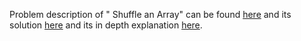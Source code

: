 Problem description of " Shuffle an Array" can be found [here](https://leetcode.com/problems/shuffle-an-array/description) and its solution [here]() and its in depth explanation [here]().